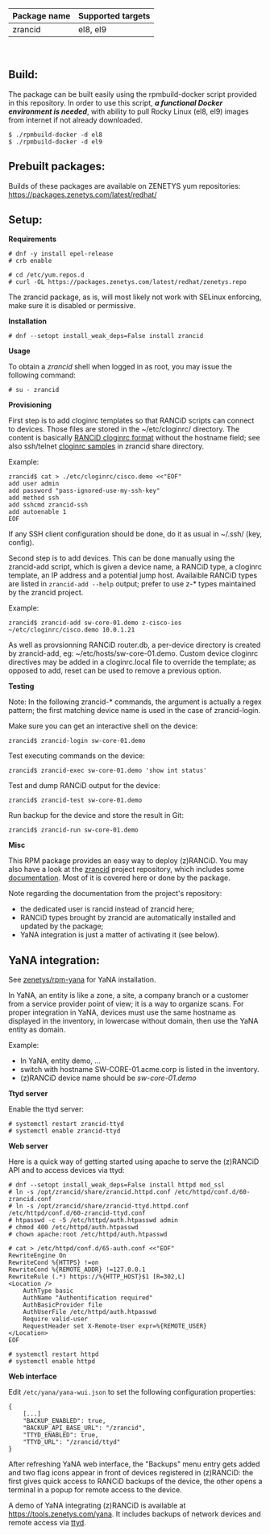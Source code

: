 | Package&nbsp;name | Supported&nbsp;targets |
| :--- | :--- |
| zrancid | el8, el9 |
<br/>

## Build:

The package can be built easily using the rpmbuild-docker script provided
in this repository. In order to use this script, _**a functional Docker
environment is needed**_, with ability to pull Rocky Linux (el8, el9) images
from internet if not already downloaded.

```
$ ./rpmbuild-docker -d el8
$ ./rpmbuild-docker -d el9
```

## Prebuilt packages:

Builds of these packages are available on ZENETYS yum repositories:<br/>
https://packages.zenetys.com/latest/redhat/

## Setup:

**Requirements**

```
# dnf -y install epel-release
# crb enable

# cd /etc/yum.repos.d
# curl -OL https://packages.zenetys.com/latest/redhat/zenetys.repo
```

The zrancid package, as is, will most likely not work with SELinux enforcing, make sure it is disabled or permissive.

**Installation**

```
# dnf --setopt install_weak_deps=False install zrancid
```

**Usage**

To obtain a _zrancid_ shell when logged in as root, you may issue the following command:

```
# su - zrancid
```

**Provisioning**

First step is to add cloginrc templates so that RANCiD scripts can connect to devices. Those files are stored in the ~/etc/cloginrc/ directory. The content is basically [RANCiD cloginrc format](https://shrubbery.net/rancid/man/cloginrc.5.html) without the hostname field; see also ssh/telnet [cloginrc samples](./share) in zrancid share directory.

Example:

```
zrancid$ cat > ./etc/cloginrc/cisco.demo <<"EOF"
add user admin
add password "pass-ignored-use-my-ssh-key"
add method ssh
add sshcmd zrancid-ssh
add autoenable 1
EOF
```

If any SSH client configuration should be done, do it as usual in ~/.ssh/ (key, config).

Second step is to add devices. This can be done manually using the zrancid-add script, which is given a device name, a RANCiD type, a cloginrc template, an IP address and a potential jump host. Availaible RANCiD types are listed in `zrancid-add --help` output; prefer to use z-* types maintained by the zrancid project.

Example:

```
zrancid$ zrancid-add sw-core-01.demo z-cisco-ios ~/etc/cloginrc/cisco.demo 10.0.1.21
```

As well as provsionning RANCiD router.db, a per-device directory is created by zrancid-add, eg: ~/etc/hosts/sw-core-01.demo. Custom device cloginrc directives may be added in a cloginrc.local file to override the template; as opposed to add, reset can be used to remove a previous option.

**Testing**

Note: In the following zrancid-* commands, the argument is actually a regex pattern; the first matching device name is used in the case of zrancid-login.

Make sure you can get an interactive shell on the device:

```
zrancid$ zrancid-login sw-core-01.demo
```

Test executing commands on the device:

```
zrancid$ zrancid-exec sw-core-01.demo 'show int status'
```

Test and dump RANCiD output for the device:

```
zrancid$ zrancid-test sw-core-01.demo
```

Run backup for the device and store the result in Git:

```
zrancid$ zrancid-run sw-core-01.demo
```

**Misc**

This RPM package provides an easy way to deploy (z)RANCiD. You may also have a look at the [zrancid](https://github.com/zenetys/zrancid) project repository, which includes some [documentation](https://github.com/zenetys/zrancid/tree/master/doc). Most of it is covered here or done by the package.

Note regarding the documentation from the project's repository:

* the dedicated user is rancid instead of zrancid here;
* RANCiD types brought by zrancid are automatically installed and updated by the package;
* YaNA integration is just a matter of activating it (see below).

## YaNA integration:

See [zenetys/rpm-yana](https://github.com/zenetys/rpm-yana#setup) for YaNA installation.

In YaNA, an entity is like a zone, a site, a company branch or a customer from a service provider point of view; it is a way to organize scans. For proper integration in YaNA, devices must use the same hostname as displayed in the inventory, in lowercase without domain, then use the YaNA entity as domain.

Example:

* In YaNA, entity demo, ...
* switch with hostname SW-CORE-01.acme.corp is listed in the inventory.
* (z)RANCiD device name should be _sw-core-01.demo_

**Ttyd server**

Enable the ttyd server:

```
# systemctl restart zrancid-ttyd
# systemctl enable zrancid-ttyd
```

**Web server**

Here is a quick way of getting started using apache to serve the (z)RANCiD API and to access devices via ttyd:

```
# dnf --setopt install_weak_deps=False install httpd mod_ssl
# ln -s /opt/zrancid/share/zrancid.httpd.conf /etc/httpd/conf.d/60-zrancid.conf
# ln -s /opt/zrancid/share/zrancid-ttyd.httpd.conf /etc/httpd/conf.d/60-zrancid-ttyd.conf
# htpasswd -c -5 /etc/httpd/auth.htpasswd admin
# chmod 400 /etc/httpd/auth.htpasswd
# chown apache:root /etc/httpd/auth.htpasswd

# cat > /etc/httpd/conf.d/65-auth.conf <<"EOF"
RewriteEngine On
RewriteCond %{HTTPS} !=on
RewriteCond %{REMOTE_ADDR} !=127.0.0.1
RewriteRule (.*) https://%{HTTP_HOST}$1 [R=302,L]
<Location />
    AuthType basic
    AuthName "Authentification required"
    AuthBasicProvider file
    AuthUserFile /etc/httpd/auth.htpasswd
    Require valid-user
    RequestHeader set X-Remote-User expr=%{REMOTE_USER}
</Location>
EOF

# systemctl restart httpd
# systemctl enable httpd
```

**Web interface**

Edit `/etc/yana/yana-wui.json` to set the following configuration properties:

```
{
    [...]
    "BACKUP_ENABLED": true,
    "BACKUP_API_BASE_URL": "/zrancid",
    "TTYD_ENABLED": true,
    "TTYD_URL": "/zrancid/ttyd"
}
```

After refreshing YaNA web interface, the "Backups" menu entry gets added and two flag icons appear in front of devices registered in (z)RANCiD: the first gives quick access to RANCiD backups of the device, the other opens a terminal in a popup for remote access to the device.

A demo of YaNA integrating (z)RANCiD is available at https://tools.zenetys.com/yana. It includes backups of network devices and remote access via [ttyd](https://github.com/tsl0922/ttyd).
